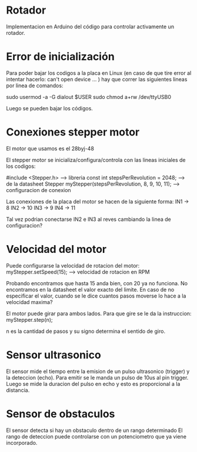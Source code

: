 # Rotador

Implementacion en Arduino del código para controlar activamente un rotador.

# Error de inicialización

Para poder bajar los codigos a la placa en Linux (en caso de que tire error al
intentar hacerlo: can't open device ... ) hay que correr las siguientes lineas
por linea de comandos:

sudo usermod -a -G dialout $USER
sudo chmod a+rw /dev/ttyUSB0

Luego se pueden bajar los códigos.

# Conexiones stepper motor

El motor que usamos es el 28byj-48

El stepper motor se inicializa/configura/controla con las lineas iniciales
de los codigos:

#include <Stepper.h> --> libreria
const int stepsPerRevolution = 2048; --> de la datasheet
Stepper myStepper(stepsPerRevolution, 8, 9, 10, 11); --> configuracion de conexion

Las conexiones de la placa del motor se hacen de la siguiente forma:
IN1 -> 8
IN2 -> 10
IN3 -> 9
IN4 -> 11

Tal vez podrian conectarse IN2 e IN3 al reves cambiando la linea de configuracion?

# Velocidad del motor

Puede configurarse la velocidad de rotacion del motor:
myStepper.setSpeed(15); --> velocidad de rotacion en RPM

Probando encontramos que hasta 15 anda bien, con 20 ya no funciona. No encontramos
en la datasheet el valor exacto del limite.
En caso de no especificar el valor, cuando se le dice cuantos pasos moverse
lo hace a la velocidad maxima?

El motor puede girar para ambos lados. Para que gire se le da la instruccion:
myStepper.step(n);

n es la cantidad de pasos y su signo determina el sentido de giro.

# Sensor ultrasonico

El sensor mide el tiempo entre la emision de un pulso ultrasonico (trigger) y la 
deteccion (echo). Para emitir se le manda un pulso de 10us al pin trigger.
Luego se mide la duracion del pulso en echo y esto es proporcional a la distancia.

# Sensor de obstaculos

El sensor detecta si hay un obstaculo dentro de un rango determinado
El rango de deteccion puede controlarse con un potenciometro que ya 
viene incorporado.
